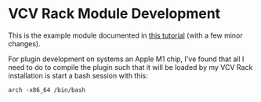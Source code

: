 # VCV Rack Module Development

This is the example module documented in [this tutorial](https://vcvrack.com/manual/PluginDevelopmentTutorial) (with a few minor changes).

For plugin development on systems an Apple M1 chip, I've found that all I need to do to compile the plugin such that it will be loaded by my VCV Rack installation is start a bash session with this:

```shell
arch -x86_64 /bin/bash
```
